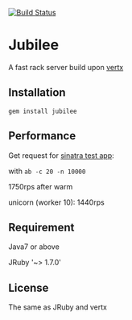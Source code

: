 [![Build Status](https://travis-ci.org/isaiah/jubilee.png?branch=master)](https://travis-ci.org/isaiah/jubilee)

Jubilee
=========

A fast rack server build upon [vertx](http://vertx.io)

Installation
-----------

```gem install jubilee```

Performance
-----------

Get request for [sinatra test app](https://github.com/isaiah/jubilee/tree/master/test/sinatra_app):

with ```ab -c 20 -n 10000```

1750rps after warm

unicorn (worker 10): 1440rps

Requirement
-----------

Java7 or above

JRuby '~> 1.7.0'

License
--------

The same as JRuby and vertx
